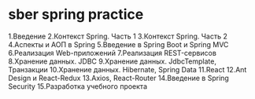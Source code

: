 # sber spring practice

1.Введение
2.Контекст Spring. Часть 1
3.Контекст Spring. Часть 2
4.Аспекты и АОП в Spring
5.Введение в Spring Boot и Spring MVC
6.Реализация Web-приложений
7.Реализация REST-сервисов
8.Хранение данных. JDBC
9.Хранение данных. JdbcTemplate, Транзакции
10.Хранение данных. Hibernate, Spring Data
11.React
12.Ant Design и React-Redux
13.Axios, React-Router
14.Введение в Spring Security
15.Разработка учебного проекта
